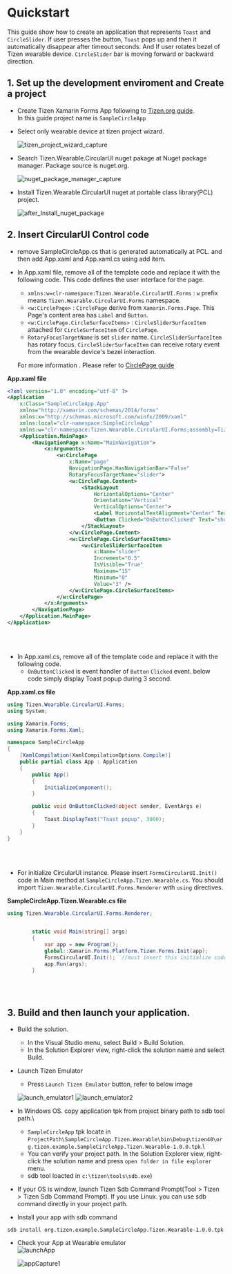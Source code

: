 # Quickstart

This guide show how to create an application that represents `Toast` and `CircleSlider`. If user presses the button, `Toast` pops up and then it automatically disappear after timeout seconds.
 And If user rotates bezel of Tizen wearable device. `CircleSlider` bar is moving forward or backward direction.

## 1. Set up the development enviroment and Create a project
- Create Tizen Xamarin Forms App following to [Tizen.org guide](https://developer.tizen.org/development/training/.net-application/creating-your-first-tizen-.net-application).<br>
  In this guide project name is `SampleCircleApp`

- Select only wearable device at tizen project wizard.

    ![tizen_project_wizard_capture](data/tizen_project_wizard_capture.png)

- Search Tizen.Wearable.CircularUI nuget pakage at Nuget package manager. Package source is nuget.org.

    ![nuget_package_manager_capture](data/nuget_package_manager_capture.png)

- Install Tizen.Wearable.CircularUI nuget at portable class library(PCL) project.

    ![after_Install_nuget_package](data/after_Install_nuget_package.png)


## 2. Insert CircularUI Control code
- remove SampleCircleApp.cs that is generated automatically at PCL. and then add App.xaml and App.xaml.cs using add item.

- In App.xaml file, remove all of the template code and replace it with the following code. This code defines the user interface for the page.
  
  - `xmlns:w=clr-namespace:Tizen.Wearable.CircularUI.Forms` : `w` prefix means `Tizen.Wearable.CircularUI.Forms` namespace.
  - `<w:CirclePage>` : `CirclePage` derive from `Xamarin.Forms.Page`. This Page's content area has `Label` and `Button`.
  - `<w:CirclePage.CircleSurfaceItems>` : `CircleSliderSurfaceItem` attached for `CircleSurfaceItem` of  `CirclePage`.
  - `RotaryFocusTargetName` is set `slider` name. `CircleSliderSurfaceItem` has rotary focus. `CircleSliderSurfaceItem` can receive rotary event from the wearable device's bezel interaction.

   For more information . Please refer to [CirclePage guide](CirclePage.md)

**App.xaml file**
```xml
<?xml version="1.0" encoding="utf-8" ?>
<Application
    x:Class="SampleCircleApp.App"
    xmlns="http://xamarin.com/schemas/2014/forms"
    xmlns:x="http://schemas.microsoft.com/winfx/2009/xaml"
    xmlns:local="clr-namespace:SimpleCircleApp"
    xmlns:w="clr-namespace:Tizen.Wearable.CircularUI.Forms;assembly=Tizen.Wearable.CircularUI.Forms">
    <Application.MainPage>
        <NavigationPage x:Name="MainNavigation">
            <x:Arguments>
                <w:CirclePage
                    x:Name="page"
                    NavigationPage.HasNavigationBar="False"
                    RotaryFocusTargetName="slider">
                    <w:CirclePage.Content>
                        <StackLayout
                            HorizontalOptions="Center"
                            Orientation="Vertical"
                            VerticalOptions="Center">
                            <Label HorizontalTextAlignment="Center" Text="Welcome to Xamarin Forms!" />
                            <Button Clicked="OnButtonClicked" Text="show toast" />
                        </StackLayout>
                    </w:CirclePage.Content>
                    <w:CirclePage.CircleSurfaceItems>
                        <w:CircleSliderSurfaceItem
                            x:Name="slider"
                            Increment="0.5"
                            IsVisible="True"
                            Maximum="15"
                            Minimum="0"
                            Value="3" />
                    </w:CirclePage.CircleSurfaceItems>
                </w:CirclePage>
            </x:Arguments>
        </NavigationPage>
    </Application.MainPage>
</Application>
```

<br><br>
- In App.xaml.cs, remove all of the template code and replace it with the following code.
    - `OnButtonClicked` is event handler of `Button` `Clicked` event. below code simply display Toast popup during 3 second.
    
**App.xaml.cs file**
```cs
using Tizen.Wearable.CircularUI.Forms;
using System;

using Xamarin.Forms;
using Xamarin.Forms.Xaml;

namespace SampleCircleApp
{
    [XamlCompilation(XamlCompilationOptions.Compile)]
    public partial class App : Application
    {
        public App()
        {
            InitializeComponent();
        }

        public void OnButtonClicked(object sender, EventArgs e)
        {
            Toast.DisplayText("Toast popup", 3000);
        }
    }
}
```

<br><br>
- For initialize CircularUI instance. Please insert `FormsCircularUI.Init()` code in Main method at `SampleCircleApp.Tizen.Wearable.cs`.
You should import `Tizen.Wearable.CircularUI.Forms.Renderer` with `using` directives.

**SampleCircleApp.Tizen.Wearable.cs file**
```cs
using Tizen.Wearable.CircularUI.Forms.Renderer;


        static void Main(string[] args)
        {
            var app = new Program();
            global::Xamarin.Forms.Platform.Tizen.Forms.Init(app);
            FormsCircularUI.Init();  //must insert this initialize code
            app.Run(args);
        }
```

<br><br>
## 3. Build and then launch your application.
- Build the solution.  
    - In the Visual Studio menu, select Build > Build Solution.
    - In the Solution Explorer view, right-click the solution name and select Build.

- Launch Tizen Emulator
    - Press `Launch Tizen Emulator` button, refer to below image

    ![launch_emulator1](data/launch_emulator1.png)
    ![launch_emulator2](data/launch_emulator2.png)



- In Windows OS. copy application tpk from project binary path to sdb tool path.\
    - `SampleCircleApp` tpk locate in `ProjectPath\SampleCircleApp.Tizen.Wearable\bin\Debug\tizen40\org.tizen.example.SampleCircleApp.Tizen.Wearable-1.0.0.tpk`.\
    - You can verify your project path. In the Solution Explorer view, right-click the solution name and press `open folder in file explorer` menu.
    - sdb tool loacted in `c:\tizen\tools\sdb.exe`)

- If your OS is window, launch Tizen Sdb Command Prompt(Tool > Tizen > Tizen Sdb Command Prompt).
  If you use Linux. you can use sdb command directly in your project path. 

- Install your app with sdb command

```
sdb install org.tizen.example.SampleCircleApp.Tizen.Wearable-1.0.0.tpk
```

- Check your App at Wearable emulator<br>
  ![launchApp](data/launch_app.png)<br>

  ![appCapture1](data/app_capture1.png)<br>
